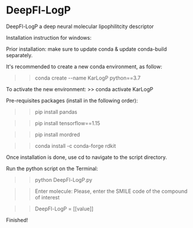 # DeepFl-LogP

DeepFl-LogP a deep neural molecular lipophilitcity descriptor

Installation instruction for windows:

Prior installation: make sure to update conda & update conda-build separately.

It's recommended to create a new conda environment, as follow: 

  >> conda create --name KarLogP python==3.7

To activate the new environment: >> conda activate KarLogP

Pre-requisites packages (install in the following order): 

  >> pip install pandas

  >> pip install tensorflow==1.15

  >> pip install mordred

  >> conda install -c conda-forge rdkit

Once installation is done, use cd to navigate to the script directory.

Run the python script on the Terminal:

  >> python DeepFl-LogP.py

  >> Enter molecule: Please, enter the SMILE code of the compound of interest

  >> DeepFl-LogP =  [[value]]

Finished! 
